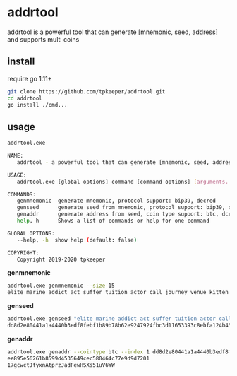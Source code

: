 # addrtool

addrtool is a powerful tool that can generate [mnemonic, seed, address] and supports multi coins

## install
require go 1.11+

```bash
git clone https://github.com/tpkeeper/addrtool.git
cd addrtool
go install ./cmd...
```


## usage

```bash
addrtool.exe

NAME:
   addrtool - a powerful tool that can generate [mnemonic, seed, address] and supports multi coins

USAGE:
   addrtool.exe [global options] command [command options] [arguments...]

COMMANDS:
   genmnemonic  generate mnemonic, protocol support: bip39, decred
   genseed      generate seed from mnemonic, protocol support: bip39, decred
   genaddr      generate address from seed, coin type support: btc, dcr, hc
   help, h      Shows a list of commands or help for one command

GLOBAL OPTIONS:
   --help, -h  show help (default: false)

COPYRIGHT:
   Copyright 2019-2020 tpkeeper

```

**genmnemonic**

```bash
addrtool.exe genmnemonic --size 15
elite marine addict act suffer tuition actor call journey venue kitten width print select dynamic
```
**genseed**

```bash
addrtool.exe genseed "elite marine addict act suffer tuition actor call journey venue kitten width print select dynamic"
dd8d2e80441a1a4440b3edf8febf1b89b78b62e9247924fbc3d11653393c8ebfa124b453f5a25573067ee895e56261b8599d4535649cec580464c77e9d9d7201
```
**genaddr**

```bash
addrtool.exe genaddr --cointype btc --index 1 dd8d2e80441a1a4440b3edf8febf1b89b78b62e9247924fbc3d11653393c8ebfa124b453f5a25573067
ee895e56261b8599d4535649cec580464c77e9d9d7201
17gcwctJfyxnAtprzJadFewHSXs51uV6WW
```